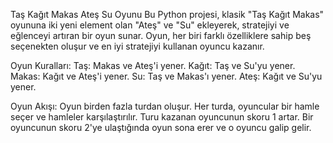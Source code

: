 Taş Kağıt Makas Ateş Su Oyunu
Bu Python projesi, klasik "Taş Kağıt Makas" oyununa iki yeni element olan "Ateş" ve "Su" ekleyerek, stratejiyi ve eğlenceyi artıran bir oyun sunar. Oyun, her biri farklı özelliklere sahip beş seçenekten oluşur ve en iyi stratejiyi kullanan oyuncu kazanır.

Oyun Kuralları:
Taş: Makas ve Ateş'i yener.
Kağıt: Taş ve Su'yu yener.
Makas: Kağıt ve Ateş'i yener.
Su: Taş ve Makas'ı yener.
Ateş: Kağıt ve Su'yu yener.

Oyun Akışı:
Oyun birden fazla turdan oluşur.
Her turda, oyuncular bir hamle seçer ve hamleler karşılaştırılır.
Turu kazanan oyuncunun skoru 1 artar.
Bir oyuncunun skoru 2'ye ulaştığında oyun sona erer ve o oyuncu galip gelir.
